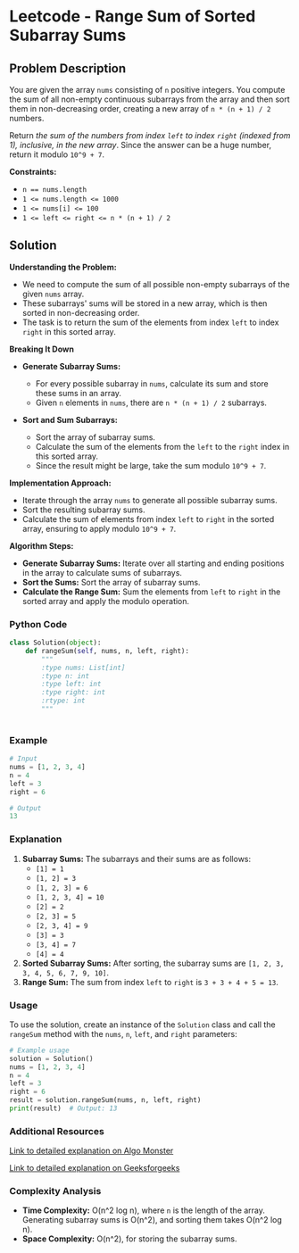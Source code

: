 # Leetcode - Range Sum of Sorted Subarray Sums

## Problem Description

You are given the array `nums` consisting of `n` positive integers. You compute the sum of all non-empty continuous subarrays from the array and then sort them in non-decreasing order, creating a new array of `n * (n + 1) / 2` numbers.

Return *the sum of the numbers from index `left` to index `right` (indexed from 1), inclusive, in the new array*. Since the answer can be a huge number, return it modulo `10^9 + 7`.

**Constraints:**
- `n == nums.length`
- `1 <= nums.length <= 1000`
- `1 <= nums[i] <= 100`
- `1 <= left <= right <= n * (n + 1) / 2`

## Solution

**Understanding the Problem:**
   - We need to compute the sum of all possible non-empty subarrays of the given `nums` array.
   - These subarrays' sums will be stored in a new array, which is then sorted in non-decreasing order.
   - The task is to return the sum of the elements from index `left` to index `right` in this sorted array.

**Breaking It Down**
   - **Generate Subarray Sums:**
     - For every possible subarray in `nums`, calculate its sum and store these sums in an array.
     - Given `n` elements in `nums`, there are `n * (n + 1) / 2` subarrays.
     
   - **Sort and Sum Subarrays:**
     - Sort the array of subarray sums.
     - Calculate the sum of the elements from the `left` to the `right` index in this sorted array.
     - Since the result might be large, take the sum modulo `10^9 + 7`.

**Implementation Approach:**
   - Iterate through the array `nums` to generate all possible subarray sums.
   - Sort the resulting subarray sums.
   - Calculate the sum of elements from index `left` to `right` in the sorted array, ensuring to apply modulo `10^9 + 7`.

**Algorithm Steps:**
   - **Generate Subarray Sums:** Iterate over all starting and ending positions in the array to calculate sums of subarrays.
   - **Sort the Sums:** Sort the array of subarray sums.
   - **Calculate the Range Sum:** Sum the elements from `left` to `right` in the sorted array and apply the modulo operation.

### Python Code

```python
class Solution(object):
    def rangeSum(self, nums, n, left, right):
        """
        :type nums: List[int]
        :type n: int
        :type left: int
        :type right: int
        :rtype: int
        """
        
```

### Example

```python
# Input
nums = [1, 2, 3, 4]
n = 4
left = 3
right = 6

# Output
13
```

### Explanation
1. **Subarray Sums:** The subarrays and their sums are as follows:
   - `[1] = 1`
   - `[1, 2] = 3`
   - `[1, 2, 3] = 6`
   - `[1, 2, 3, 4] = 10`
   - `[2] = 2`
   - `[2, 3] = 5`
   - `[2, 3, 4] = 9`
   - `[3] = 3`
   - `[3, 4] = 7`
   - `[4] = 4`
2. **Sorted Subarray Sums:** After sorting, the subarray sums are `[1, 2, 3, 3, 4, 5, 6, 7, 9, 10]`.
3. **Range Sum:** The sum from index `left` to `right` is `3 + 3 + 4 + 5 = 13`.

### Usage

To use the solution, create an instance of the `Solution` class and call the `rangeSum` method with the `nums`, `n`, `left`, and `right` parameters:

```python
# Example usage
solution = Solution()
nums = [1, 2, 3, 4]
n = 4
left = 3
right = 6
result = solution.rangeSum(nums, n, left, right)
print(result)  # Output: 13
```

### Additional Resources

[Link to detailed explanation on Algo Monster](https://algo.monster/liteproblems/1508)

[Link to detailed explanation on Geeksforgeeks](https://www.geeksforgeeks.org/number-of-subarrays-having-sum-in-a-given-range/)

### Complexity Analysis

- **Time Complexity:** O(n^2 log n), where `n` is the length of the array. Generating subarray sums is O(n^2), and sorting them takes O(n^2 log n).
- **Space Complexity:** O(n^2), for storing the subarray sums.